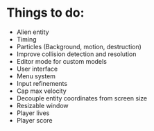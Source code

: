 # Things to do:
* Alien entity
* Timing
* Particles (Background, motion, destruction)
* Improve collision detection and resolution
* Editor mode for custom models
* User interface
* Menu system
* Input refinements
* Cap max velocity
* Decouple entity coordinates from screen size
* Resizable window
* Player lives
* Player score
